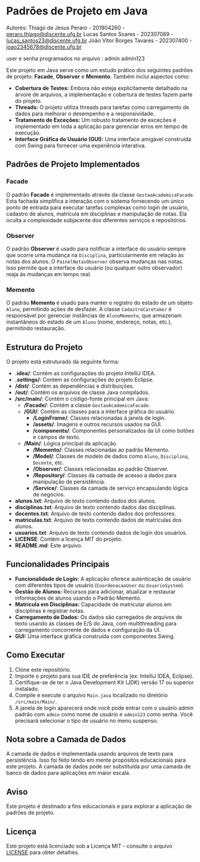 # Padrões de Projeto em Java

Autores:
Thiago de Jesus Peraro - 201904260 - peraro.thiago@discente.ufg.br
Lucas Santos Soares - 202307089 - lucas_santos23@discente.ufg.br
João Vitor Borges Tavares - 202307400 - joao2345678@discente.ufg.br

user e senha programados no arquivo : admin   admin123

Este projeto em Java serve como um estudo prático dos seguintes padrões de projeto: **Facade**, **Observer** e **Memento**. Também inclui aspectos como:

- **Cobertura de Testes:** Embora não esteja explicitamente detalhado na árvore de arquivos, a implementação e cobertura de testes fazem parte do projeto.
- **Threads:** O projeto utiliza threads para tarefas como carregamento de dados para melhorar o desempenho e a responsividade.
- **Tratamento de Exceções:** Um robusto tratamento de exceções é implementado em toda a aplicação para gerenciar erros em tempo de execução.
- **Interface Gráfica do Usuário (GUI):** Uma interface amigável construída com Swing para fornecer uma experiência interativa.

## Padrões de Projeto Implementados

### Facade
O padrão **Facade** é implementado através da classe `GestaoAcademicaFacade`. Esta fachada simplifica a interação com o sistema fornecendo um único ponto de entrada para executar tarefas complexas como login de usuário, cadastro de alunos, matrícula em disciplinas e manipulação de notas. Ela oculta a complexidade subjacente dos diferentes serviços e repositórios.

### Observer
O padrão **Observer** é usado para notificar a interface do usuário sempre que ocorre uma mudança na `Disciplina`, particularmente em relação às notas dos alunos. O `PainelNotasObserver` observa mudanças nas notas. Isso permite que a interface do usuário (ou qualquer outro observador) reaja às mudanças em tempo real.

### Memento
O padrão **Memento** é usado para manter o registro do estado de um objeto `Aluno`, permitindo ações de desfazer. A classe `CadastroCaretaker` é responsável por gerenciar instâncias de `AlunoMemento`, que armazenam instantâneos do estado de um `Aluno` (nome, endereço, notas, etc.), permitindo restauração.

## Estrutura do Projeto

O projeto está estruturado da seguinte forma:

- **.idea/**: Contém as configurações do projeto IntelliJ IDEA.
- **.settings/**: Contém as configurações do projeto Eclipse.
- **/dist/**: Contém as dependências e distribuições.
- **/out/**: Contém os arquivos de classe Java compilados.
- **/src/main/**: Contém o código-fonte principal em Java:
  - **/Facade/**: Contém a classe `GestaoAcademicaFacade`.
  - **/GUI/**: Contém as classes para a interface gráfica do usuário.
    - **/LoginFrame/**: Classes relacionadas à janela de login.
    - **/assets/**: Imagens e outros recursos usados na GUI.
    - **/components/**: Componentes personalizados da UI como botões e campos de texto.
  - **/Main/**: Lógica principal da aplicação.
    - **/Memento/**: Classes relacionadas ao padrão Memento.
    - **/Model/**: Classes de modelo de dados como `Aluno`, `Disciplina`, `Docente`, etc.
    - **/Observer/**: Classes relacionadas ao padrão Observer.
    - **/Repository/**: Classes da camada de acesso a dados para manipulação de persistência.
    - **/Service/**: Classes da camada de serviço encapsulando lógica de negócios.
- **alunos.txt**: Arquivo de texto contendo dados dos alunos.
- **disciplinas.txt**: Arquivo de texto contendo dados das disciplinas.
- **docentes.txt**: Arquivo de texto contendo dados dos professores.
- **matriculas.txt**: Arquivo de texto contendo dados de matrículas dos alunos.
- **usuarios.txt**: Arquivo de texto contendo dados de login dos usuários.
- **LICENSE**: Contém a licença MIT do projeto.
- **README.md**: Este arquivo.

## Funcionalidades Principais

- **Funcionalidade de Login:** A aplicação oferece autenticação de usuário com diferentes tipos de usuário (`CoordenacaoUser` ou `UsuarioSystem`).
- **Gestão de Alunos:** Recursos para adicionar, atualizar e restaurar informações de alunos usando o Padrão Memento.
- **Matrícula em Disciplinas:** Capacidade de matricular alunos em disciplinas e registrar notas.
- **Carregamento de Dados:** Os dados são carregados de arquivos de texto usando as classes de E/S do Java, com multithreading para carregamento concorrente de dados e configuração da UI.
- **GUI:** Uma interface gráfica construída com componentes Swing.

## Como Executar

1. Clone este repositório.
2. Importe o projeto para sua IDE de preferência (ex: IntelliJ IDEA, Eclipse).
3. Certifique-se de ter o Java Development Kit (JDK) versão 17 ou superior instalado.
4. Compile e execute o arquivo `Main.java` localizado no diretório `/src/main/Main/`.
5. A janela de login aparecerá onde você pode entrar com o usuário admin padrão com `admin` como nome de usuário e `admin123` como senha. Você precisará selecionar o tipo de usuário no menu suspenso.

## Nota sobre a Camada de Dados
A camada de dados é implementada usando arquivos de texto para persistência. Isso foi feito tendo em mente propósitos educacionais para este projeto. A camada de dados pode ser substituída por uma camada de banco de dados para aplicações em maior escala.

## Aviso

Este projeto é destinado a fins educacionais e para explorar a aplicação de padrões de projeto.

## Licença

Este projeto está licenciado sob a Licença MIT - consulte o arquivo [LICENSE](LICENSE) para obter detalhes.

